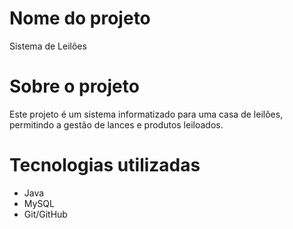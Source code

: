 # Nome do projeto
Sistema de Leilões

# Sobre o projeto
Este projeto é um sistema informatizado para uma casa de leilões, permitindo a gestão de lances e produtos leiloados.

# Tecnologias utilizadas
- Java
- MySQL
- Git/GitHub